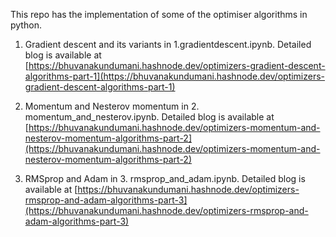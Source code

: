 This repo has the implementation of some of the optimiser algorithms in python.

1. Gradient descent and its variants in 1.gradientdescent.ipynb. Detailed blog is available at [https://bhuvanakundumani.hashnode.dev/optimizers-gradient-descent-algorithms-part-1](https://bhuvanakundumani.hashnode.dev/optimizers-gradient-descent-algorithms-part-1)

2. Momentum and Nesterov momentum in 2. momentum_and_nesterov.ipynb. Detailed blog is available at [https://bhuvanakundumani.hashnode.dev/optimizers-momentum-and-nesterov-momentum-algorithms-part-2](https://bhuvanakundumani.hashnode.dev/optimizers-momentum-and-nesterov-momentum-algorithms-part-2)

3. RMSprop and Adam in 3. rmsprop_and_adam.ipynb. Detailed blog is available at [https://bhuvanakundumani.hashnode.dev/optimizers-rmsprop-and-adam-algorithms-part-3](https://bhuvanakundumani.hashnode.dev/optimizers-rmsprop-and-adam-algorithms-part-3)
